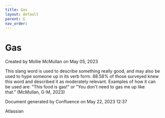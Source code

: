 ```yaml
---
title: Gas
layout: default
parent: G
nav_order:
---
```


# Gas

Created by  Mollie McMullan on May 05, 2023

This slang word is used to describe something really good, and may also be used to hype someone up in its verb form. 88.58% of those surveyed knew this word and described it as moderately relevant. Examples of how it can be used are: &quot;This food is gas!&quot; or &quot;You don't need to gas me up like that.&quot; (McMullan, G-M, 2023)

Document generated by Confluence on May 22, 2023 12:37

Atlassian
